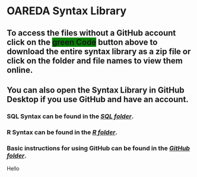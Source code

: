 # OAREDA Syntax Library

## To access the files without a GitHub account click on the <span style="background-color: green;">green **Code**</span> button above to download the entire syntax library as a zip file or click on the folder and file names to view them online.  

## You can also open the Syntax Library in **GitHub Desktop** if you use GitHub and have an account.

### **SQL Syntax** can be found in the ***[SQL folder](https://github.com/betsyCC/OAREDA_Syntax_Library/tree/main/SQL)***.

### **R Syntax** can be found in the ***[R folder](https://github.com/betsyCC/OAREDA_Syntax_Library/tree/main/R)***.

### Basic instructions for using GitHub can be found in the ***[GitHub folder](https://github.com/betsyCC/OAREDA_Syntax_Library/tree/main/GitHub)***.

Hello
